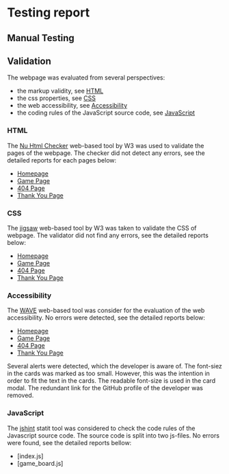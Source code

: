 # Testing report

## Manual Testing


## Validation
The webpage was evaluated from several perspectives:
- the markup validity, see [HTML](#html)
- the css properties, see [CSS](#css)
- the web accessibility, see [Accessibility](#accessibility)
- the coding rules of the JavaScript source code, see [JavaScript](#javascript)

### HTML 
The [Nu Html Checker](https://validator.w3.org/nu/) web-based tool by W3 was used to validate the pages of the webpage. The checker did not detect any errors, see the detailed reports for each pages below:
- [Homepage](https://validator.w3.org/nu/?doc=https%3A%2F%2Fbrodsa.github.io%2Fclimate-memory%2Findex.html)
- [Game Page](https://validator.w3.org/nu/?doc=https%3A%2F%2Fbrodsa.github.io%2Fclimate-memory%2Fgame.html)
- [404 Page](https://validator.w3.org/nu/?doc=https%3A%2F%2Fbrodsa.github.io%2Fclimate-memory%2F404.html)
- [Thank You Page](https://validator.w3.org/nu/?doc=https%3A%2F%2Fbrodsa.github.io%2Fclimate-memory%2Fthank_you.html)

### CSS
The [jigsaw](jigsaw.w3) web-based tool by W3 was taken to validate the CSS of webpage. The validator did not find any errors, see the detailed reports below:
- [Homepage](https://jigsaw.w3.org/css-validator/validator?uri=https%3A%2F%2Fbrodsa.github.io%2Fclimate-memory%2Findex.html&profile=css3svg&usermedium=all&warning=1&vextwarning=&lang=en)
- [Game Page](https://jigsaw.w3.org/css-validator/validator?uri=https%3A%2F%2Fbrodsa.github.io%2Fclimate-memory%2Fgame.html&profile=css3svg&usermedium=all&warning=1&vextwarning=&lang=en)
- [404 Page](https://jigsaw.w3.org/css-validator/validator?uri=https%3A%2F%2Fbrodsa.github.io%2Fclimate-memory%2F404.html&profile=css3svg&usermedium=all&warning=1&vextwarning=&lang=en)
- [Thank You Page](https://jigsaw.w3.org/css-validator/validator?uri=https%3A%2F%2Fbrodsa.github.io%2Fclimate-memory%2Fthank_you.html&profile=css3svg&usermedium=all&warning=1&vextwarning=&lang=en)

### Accessibility
The [WAVE](https://wave.webaim.org/) web-based tool was consider for the evaluation of the web accessibility. No errors were detected, see the detailed reports below:
- [Homepage](https://wave.webaim.org/report#/https://brodsa.github.io/climate-memory/)
- [Game Page](https://wave.webaim.org/report#/https://brodsa.github.io/climate-memory/game.html)
- [404 Page](https://wave.webaim.org/report#/https://brodsa.github.io/climate-memory/404.html)
- [Thank You Page](https://wave.webaim.org/report#/https://brodsa.github.io/climate-memory/thank_you.html)

Several alerts were detected, which the developer is aware of. The font-siez in the cards was marked as too small. However, this was the intention in order to fit the text in the cards. The readable font-size is used in the card modal. The redundant link for the GitHub profile of the developer was removed. 

### JavaScript
The [jshint](https://jshint.com/) statit tool was considered to check the code rules of the Javascript source code. The source code is split into two js-files. No errors were found, see the detailed reports bellow:
- [index.js]
- [game_board.js]